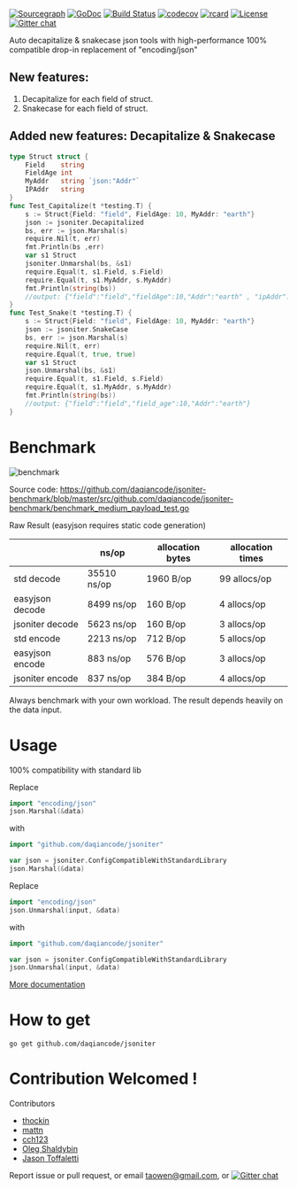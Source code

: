 [![Sourcegraph](https://sourcegraph.com/github.com/daqiancode/jsoniter/-/badge.svg)](https://sourcegraph.com/github.com/daqiancode/jsoniter?badge)
[![GoDoc](http://img.shields.io/badge/go-documentation-blue.svg?style=flat-square)](https://pkg.go.dev/github.com/daqiancode/jsoniter)
[![Build Status](https://travis-ci.org/json-iterator/go.svg?branch=master)](https://travis-ci.org/json-iterator/go)
[![codecov](https://codecov.io/gh/json-iterator/go/branch/master/graph/badge.svg)](https://codecov.io/gh/json-iterator/go)
[![rcard](https://goreportcard.com/badge/github.com/daqiancode/jsoniter)](https://goreportcard.com/report/github.com/daqiancode/jsoniter)
[![License](http://img.shields.io/badge/license-mit-blue.svg?style=flat-square)](https://raw.githubusercontent.com/json-iterator/go/master/LICENSE)
[![Gitter chat](https://badges.gitter.im/gitterHQ/gitter.png)](https://gitter.im/json-iterator/Lobby)

Auto decapitalize & snakecase json tools with high-performance 100% compatible drop-in replacement of "encoding/json"
## New features:
1. Decapitalize for each field of struct. 
2. Snakecase for each field of struct. 

## Added new features: Decapitalize & Snakecase
```go
type Struct struct {
	Field    string
	FieldAge int
	MyAddr   string `json:"Addr"`
	IPAddr   string 
}
func Test_Capitalize(t *testing.T) {
	s := Struct{Field: "field", FieldAge: 10, MyAddr: "earth"}
	json := jsoniter.Decapitalized
	bs, err := json.Marshal(s)
	require.Nil(t, err)
    fmt.Println(bs ,err)
	var s1 Struct
	jsoniter.Unmarshal(bs, &s1)
	require.Equal(t, s1.Field, s.Field)
	require.Equal(t, s1.MyAddr, s.MyAddr)
	fmt.Println(string(bs))
    //output: {"field":"field","fieldAge":10,"Addr":"earth" , "ipAddr":""}
}
func Test_Snake(t *testing.T) {
	s := Struct{Field: "field", FieldAge: 10, MyAddr: "earth"}
	json := jsoniter.SnakeCase
	bs, err := json.Marshal(s)
	require.Nil(t, err)
	require.Equal(t, true, true)
	var s1 Struct
	json.Unmarshal(bs, &s1)
	require.Equal(t, s1.Field, s.Field)
	require.Equal(t, s1.MyAddr, s.MyAddr)
	fmt.Println(string(bs))
    //output: {"field":"field","field_age":10,"Addr":"earth"}
}
```

# Benchmark

![benchmark](http://jsoniter.com/benchmarks/go-benchmark.png)

Source code: https://github.com/daqiancode/jsoniter-benchmark/blob/master/src/github.com/daqiancode/jsoniter-benchmark/benchmark_medium_payload_test.go

Raw Result (easyjson requires static code generation)

|                 | ns/op       | allocation bytes | allocation times |
| --------------- | ----------- | ---------------- | ---------------- |
| std decode      | 35510 ns/op | 1960 B/op        | 99 allocs/op     |
| easyjson decode | 8499 ns/op  | 160 B/op         | 4 allocs/op      |
| jsoniter decode | 5623 ns/op  | 160 B/op         | 3 allocs/op      |
| std encode      | 2213 ns/op  | 712 B/op         | 5 allocs/op      |
| easyjson encode | 883 ns/op   | 576 B/op         | 3 allocs/op      |
| jsoniter encode | 837 ns/op   | 384 B/op         | 4 allocs/op      |

Always benchmark with your own workload.
The result depends heavily on the data input.

# Usage

100% compatibility with standard lib

Replace

```go
import "encoding/json"
json.Marshal(&data)
```

with

```go
import "github.com/daqiancode/jsoniter"

var json = jsoniter.ConfigCompatibleWithStandardLibrary
json.Marshal(&data)
```

Replace

```go
import "encoding/json"
json.Unmarshal(input, &data)
```

with

```go
import "github.com/daqiancode/jsoniter"

var json = jsoniter.ConfigCompatibleWithStandardLibrary
json.Unmarshal(input, &data)
```


[More documentation](http://jsoniter.com/migrate-from-go-std.html)

# How to get

```
go get github.com/daqiancode/jsoniter
```

# Contribution Welcomed !

Contributors

- [thockin](https://github.com/thockin)
- [mattn](https://github.com/mattn)
- [cch123](https://github.com/cch123)
- [Oleg Shaldybin](https://github.com/olegshaldybin)
- [Jason Toffaletti](https://github.com/toffaletti)

Report issue or pull request, or email taowen@gmail.com, or [![Gitter chat](https://badges.gitter.im/gitterHQ/gitter.png)](https://gitter.im/json-iterator/Lobby)
